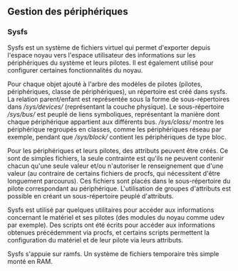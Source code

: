 ## Gestion des périphériques

### Sysfs

Sysfs est un système de fichiers virtuel qui permet d'exporter depuis l'espace noyau vers l'espace
utilisateur des informations sur les périphériques du système et leurs pilotes. Il est également
utilisé pour configurer certaines fonctionnalités du noyau.

Pour chaque objet ajouté à l'arbre des modèles de pilotes (pilotes, périphériques, classe de
périphériques), un répertoire est créé dans sysfs. La relation parent/enfant est représentée sous la
forme de sous-répertoires dans */sys/devices/* (représentant la couche physique). Le sous-répertoire
*/sys/bus/* est peuplé de liens symboliques, représentant la manière dont chaque périphérique
appartient aux différents bus. */sys/class/* montre les périphérique regroupés en classes, comme les
périphériques réseau par exemple, pendant que */sys/block/* contient les périphériques de type bloc.

Pour les périphériques et leurs pilotes, des attributs peuvent être créés. Ce sont de simples
fichiers, la seule contrainte est qu'ils ne peuvent contenir chacun qu'une seule valeur et/ou
n'autoriser le renseignement que d'une valeur (au contraire de certains fichiers de procfs, qui
nécessitent d'être longuement parcourus). Ces fichiers sont placés dans le sous-répertoire du pilote
correspondant au périphérique. L'utilisation de groupes d'attributs est possible en créant un
sous-répertoire peuplé d'attributs.

Sysfs est utilisé par quelques utilitaires pour accéder aux informations concernant le matériel et
ses pilotes (des modules du noyau comme udev par exemple). Des scripts ont été écrits pour accéder
aux informations obtenues précédemment via procfs, et certains scripts permettent la configuration
du matériel et de leur pilote via leurs attributs.

Sysfs s'appuie sur ramfs. Un système de fichiers temporaire très simple monté en RAM.
